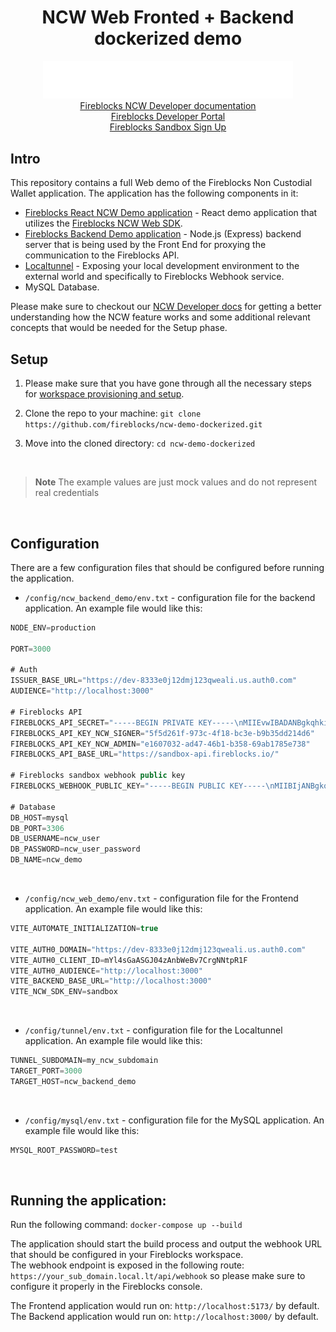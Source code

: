 <div align="center">
  <div>
    <h1>NCW Web Fronted + Backend dockerized demo</h1>
    <img src="./image/logo.svg" width="400px" heigth="200px">
      <div>
        <a href="https://ncw-developers.fireblocks.com/docs">Fireblocks NCW Developer documentation</a>
      </div>
      <div>
        <a href="https://developers.fireblocks.com/">Fireblocks Developer Portal</a>
      </div>
      <div>
        <a href="https://www.fireblocks.com/developer-sandbox-sign-up/">Fireblocks Sandbox Sign Up</a>
      </div>
  </div>
</div>



## Intro
This repository contains a full Web demo of the Fireblocks Non Custodial Wallet application.
The application has the following components in it:
- [Fireblocks React NCW Demo application](https://github.com/fireblocks/ncw-web-demo.git#main) - React demo application that utilizes the [Fireblocks NCW Web SDK](https://github.com/fireblocks/ncw-js-sdk).
- [Fireblocks Backend Demo application]() - Node.js (Express) backend server that is being used by the Front End for proxying the communication to the Fireblocks API.
- [Localtunnel](https://theboroer.github.io/localtunnel-www/) - Exposing your local development environment to the external world and specifically to Fireblocks Webhook service.
- MySQL Database.

Please make sure to checkout our [NCW Developer docs](https://ncw-developers.fireblocks.com/docs) for getting a better understanding how the NCW feature works and some additional relevant concepts that would be needed for the Setup phase.


## Setup

1. Please make sure that you have gone through all the necessary steps for [workspace provisioning and setup](https://ncw-developers.fireblocks.com/docs/implementation-steps).

2. Clone the repo to your machine:
```git clone https://github.com/fireblocks/ncw-demo-dockerized.git```

3. Move into the cloned directory:
```cd ncw-demo-dockerized```

<br/> 

> **Note**
> The example values are just mock values and do not represent real credentials

<br/>

## Configuration

There are a few configuration files that should be configured before running the application.
- `/config/ncw_backend_demo/env.txt` - configuration file for the backend application. An example file would like this:

```js
NODE_ENV=production

PORT=3000

# Auth
ISSUER_BASE_URL="https://dev-8333e0j12dmj123qweali.us.auth0.com"
AUDIENCE="http://localhost:3000"

# Fireblocks API 
FIREBLOCKS_API_SECRET="-----BEGIN PRIVATE KEY-----\nMIIEvwIBADANBgkqhkiG9w0BAQEFAASCBKkwggSlAgEAAoIBAQCodFzlv2mxg82H\...\nqt1ADkJPmFybZIhEY+ubRIOf5w==\n-----END PRIVATE KEY-----"
FIREBLOCKS_API_KEY_NCW_SIGNER="5f5d261f-973c-4f18-bc3e-b9b35dd214d6"
FIREBLOCKS_API_KEY_NCW_ADMIN="e1607032-ad47-46b1-b358-69ab1785e738"
FIREBLOCKS_API_BASE_URL="https://sandbox-api.fireblocks.io/"

# Fireblocks sandbox webhook public key
FIREBLOCKS_WEBHOOK_PUBLIC_KEY="-----BEGIN PUBLIC KEY-----\nMIIBIjANBgkqhkiG9w0BAQEFAAOCAQ8AMIIBCgKCAQEAw+fZuC+0vDYTf8fYnCN6\n71iHg98lPHBmafmqZqb+TUexn9sH6qNIBZ5SgYFxFK6dYXIuJ5uoORzihREvZVZP\n8DphdeKOMUrMr6b+Cchb2qS8qz8WS7xtyLU9GnBn6M5mWfjkjQr1jbilH15Zvcpz\nECC8aPUAy2EbHpnr10if2IHkIAWLYD+0khpCjpWtsfuX+LxqzlqQVW9xc6z7tshK\neCSEa6Oh8+ia7Zlu0b+2xmy2Arb6xGl+s+Rnof4lsq9tZS6f03huc+XVTmd6H2We\nWxFMfGyDCX2akEg2aAvx7231/6S0vBFGiX0C+3GbXlieHDplLGoODHUt5hxbPJnK\nIwIDAQAB\n-----END PUBLIC KEY-----"

# Database
DB_HOST=mysql
DB_PORT=3306
DB_USERNAME=ncw_user
DB_PASSWORD=ncw_user_password
DB_NAME=ncw_demo
```
<br/>

- `/config/ncw_web_demo/env.txt` - configuration file for the Frontend application. An example file would like this:
```js
VITE_AUTOMATE_INITIALIZATION=true

VITE_AUTH0_DOMAIN="https://dev-8333e0j12dmj123qweali.us.auth0.com"
VITE_AUTH0_CLIENT_ID=mYl4sGaASGJ04zAnbWeBv7CrgNNtpR1F
VITE_AUTH0_AUDIENCE="http://localhost:3000"
VITE_BACKEND_BASE_URL="http://localhost:3000"
VITE_NCW_SDK_ENV=sandbox
``` 
<br/>

+ `/config/tunnel/env.txt` - configuration file for the Localtunnel application. An example file would like this:
```js
TUNNEL_SUBDOMAIN=my_ncw_subdomain
TARGET_PORT=3000
TARGET_HOST=ncw_backend_demo
```

<br/>

+ `/config/mysql/env.txt` - configuration file for the MySQL application. An example file would like this:
```js
MYSQL_ROOT_PASSWORD=test
```

<br/>

## Running the application:
Run the following command:
```docker-compose up --build ```

The application should start the build process and output the webhook URL that should be configured in your Fireblocks workspace.\
The webhook endpoint is exposed in the following route: `https://your_sub_domain.local.lt/api/webhook` so please make sure to configure it properly in the Fireblocks console.
<br/>

The Frontend application would run on: `http://localhost:5173/` by default.\
The Backend application would run on: `http://localhost:3000/` by default.
